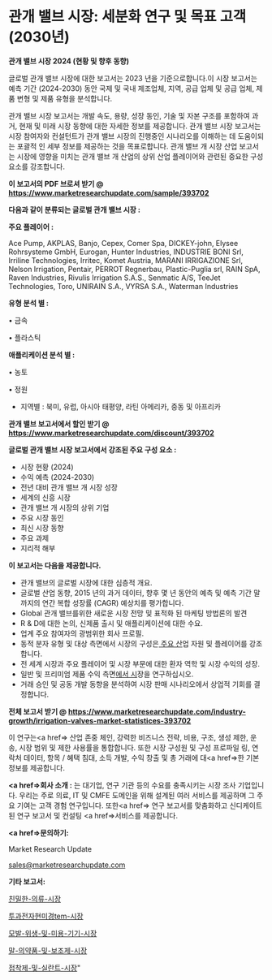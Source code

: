 # 관개 밸브 시장: 세분화 연구 및 목표 고객(2030년)

<strong>관개 밸브 시장 2024 (현황 및 향후 동향)</strong>

글로벌 관개 밸브 시장에 대한 보고서는 2023 년을 기준으로합니다.이 시장 보고서는 예측 기간 (2024-2030) 동안 국제 및 국내 제조업체, 지역, 공급 업체 및 공급 업체, 제품 변형 및 제품 유형을 분석합니다.

관개 밸브 시장 보고서는 개발 속도, 용량, 성장 동인, 기술 및 자본 구조를 포함하여 과거, 현재 및 미래 시장 동향에 대한 자세한 정보를 제공합니다. 관개 밸브 시장 보고서는 시장 참여자와 컨설턴트가 관개 밸브 시장의 진행중인 시나리오를 이해하는 데 도움이되는 포괄적 인 세부 정보를 제공하는 것을 목표로합니다. 관개 밸브 개 시장 산업 보고서는 시장에 영향을 미치는 관개 밸브 개 산업의 상위 산업 플레이어와 관련된 중요한 구성 요소를 강조합니다.



<strong>이 보고서의 PDF 브로셔 받기 @ <a href=https://www.marketresearchupdate.com/sample/393702>https://www.marketresearchupdate.com/sample/393702</a></strong>



<strong>다음과 같이 분류되는 글로벌 관개 밸브 시장 :</strong>



<strong>주요 플레이어 :</strong>

Ace Pump, AKPLAS, Banjo, Cepex, Comer Spa, DICKEY-john, Elysee Rohrsysteme GmbH, Eurogan, Hunter Industries, INDUSTRIE BONI Srl, Irriline Technologies, Irritec, Komet Austria, MARANI IRRIGAZIONE Srl, Nelson Irrigation, Pentair, PERROT Regnerbau, Plastic-Puglia srl, RAIN SpA, Raven Industries, Rivulis Irrigation S.A.S., Senmatic A/S, TeeJet Technologies, Toro, UNIRAIN S.A., VYRSA S.A., Waterman Industries



<strong>유형 분석 별 :</strong>

• 금속

• 플라스틱



<strong>애플리케이션 분석 별 :</strong>

• 농토

• 정원

<ul>
  <li>지역별 : 북미, 유럽, 아시아 태평양, 라틴 아메리카, 중동 및 아프리카</li>
</ul>


<strong>관개 밸브 보고서에서 할인 받기 @ <a href=https://www.marketresearchupdate.com/discount/393702>https://www.marketresearchupdate.com/discount/393702</a></strong>



<strong>글로벌 관개 밸브 시장 보고서에서 강조된 주요 구성 요소 :</strong>
<ul>
  <li>시장 현황 (2024)</li>
  <li>수익 예측 (2024-2030)</li>
  <li>전년 대비 관개 밸브 개 시장 성장</li>
  <li>세계의 신흥 시장</li>
  <li>관개 밸브 개 시장의 상위 기업</li>
  <li>주요 시장 동인</li>
  <li>최신 시장 동향</li>
  <li>주요 과제</li>
  <li>지리적 해부</li>
</ul>


<strong>이 보고서는 다음을 제공합니다.</strong>
<ul>
  <li>관개 밸브의 글로벌 시장에 대한 심층적 개요.</li>
  <li>글로벌 산업 동향, 2015 년의 과거 데이터, 향후 몇 년 동안의 예측 및 예측 기간 말까지의 연간 복합 성장률 (CAGR) 예상치를 평가합니다.</li>
  <li>Global 관개 밸브를위한 새로운 시장 전망 및 표적화 된 마케팅 방법론의 발견</li>
  <li>R &amp; D에 대한 논의, 신제품 출시 및 애플리케이션에 대한 수요.</li>
  <li>업계 주요 참여자의 광범위한 회사 프로필.</li>
  <li>동적 분자 유형 및 대상 측면에서 시장의 구성은<a href=> 주요 산</a>업 자원 및 플레이어를 강조합니다.</li>
  <li>전 세계 시장과 주요 플레이어 및 시장 부문에 대한 환자 역학 및 시장 수익의 성장.</li>
  <li>일반 및 프리미엄 제품 수익 측면<a href=>에서 시</a>장을 연구하십시오.</li>
  <li>거래 승인 및 공동 개발 동향을 분석하여 시장 판매 시나리오에서 상업적 기회를 결정합니다.</li>
</ul>



<strong>전체 보고서 받기 @ <a href=https://www.marketresearchupdate.com/industry-growth/irrigation-valves-market-statistices-393702>https://www.marketresearchupdate.com/industry-growth/irrigation-valves-market-statistices-393702</a></strong>

이 연구는<a href=> 산업 존중</a> 체인, 강력한 비즈니스 전략, 비용, 구조, 생성 제한, 운송, 시장 범위 및 제한 사용률을 통합합니다. 또한 시장 구성원 및 구성 프로파일 링, 연락처 데이터, 항목 / 혜택 침대, 소득 개발, 수익 창출 및 총 거래에 대<a href=>한 기본 </a>정보를 제공합니다.



<strong><a href=>회사 소</a>개 :</strong>
는 대기업, 연구 기관 등의 수요를 충족시키는 시장 조사 기업입니다. 우리는 주로 의료, IT 및 CMFE 도메인을 위해 설계된 여러 서비스를 제공하며 그 주요 기여는 고객 경험 연구입니다. 또한<a href=> 연구 보</a>고서를 맞춤화하고 신디케이트 된 연구 보고서 및 컨설팅 <a href=>서비스</a>를 제공합니다.



<strong><a href=>문의하기:</a></strong>

Market Research Update

sales@marketresearchupdate.com



<strong>기타 보고서:</strong>

<a href=https://www.linkedin.com/pulse/친밀한-의류-시장-규모-및-성장-2023-trend-tracking-tips-360-analysis/>친밀한-의류-시장</a>

<a href=https://www.linkedin.com/pulse/투과전자현미경tem-시장-경쟁-분석-및-성장-잠재력-2029-isdailynews-b7c2f/>투과전자현미경tem-시장</a>

<a href=https://www.linkedin.com/pulse/모발-위생-및-미용-기기-시장-진입-전략-위험-평가2029년-i5m7f/>모발-위생-및-미용-기기-시장</a>

<a href=https://www.linkedin.com/pulse/말-의약품-및-보조제-시장-경쟁-분석-성장-잠재력-2030-consumer-connection-chronicles-24--ddiff/>말-의약품-및-보조제-시장</a>

<a href=https://www.linkedin.com/pulse/접착제-및-실란트-시장-세분화-연구-목표-고객2030년-consumer-connection-chronicles-24--0er2f/>접착제-및-실란트-시장</a>"
